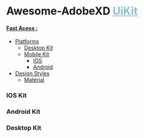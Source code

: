 # Awesome-AdobeXD <u class="ocean">UiKit</u>

#### <u>Fast Acess :</u>
- <u>Platforms</u>
    - [Desktop Kit]()
    - [Mobile Kit]()
       - [IOS]()
       - [Android]()
- <u>Design Styles</u>
    - [Material]()


### IOS Kit

### Android Kit

### Desktop Kit

<style>.ocean{color:#84c1ce}.tree{color:#122537}.sun{color:#875246}.fresh{color:#457852}</style>
